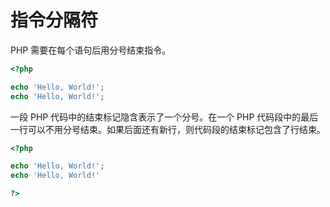 # 指令分隔符

PHP 需要在每个语句后用分号结束指令。

```php
<?php

echo 'Hello, World!';
echo 'Hello, World!';

```

一段 PHP 代码中的结束标记隐含表示了一个分号。在一个 PHP 代码段中的最后一行可以不用分号结束。如果后面还有新行，则代码段的结束标记包含了行结束。

```php
<?php

echo 'Hello, World!';
echo 'Hello, World!'

?>
```

